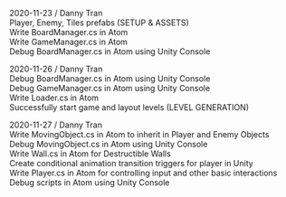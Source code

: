 2020-11-23 / Danny Tran  
    Player, Enemy, Tiles prefabs (SETUP & ASSETS)  
    Write BoardManager.cs in Atom  
    Write GameManager.cs in Atom  
    Debug BoardManager.cs in Atom using Unity Console  
  
2020-11-26 / Danny Tran  
    Debug BoardManager.cs in Atom using Unity Console  
    Debug GameManager.cs in Atom using Unity Console  
    Write Loader.cs in Atom  
    Successfully start game and layout levels (LEVEL GENERATION)  

2020-11-27 / Danny Tran  
    Write MovingObject.cs in Atom to inherit in Player and Enemy Objects  
    Debug MovingObject.cs in Atom using Unity Console  
    Write Wall.cs in Atom for Destructible Walls  
    Create conditional animation transition triggers for player in Unity  
    Write Player.cs in Atom for controlling input and other basic interactions  
    Debug scripts in Atom using Unity Console  
